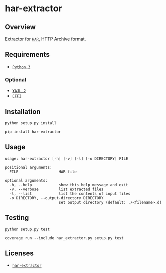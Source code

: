 # har-extractor

## Overview

Extractor for [`HAR`](https://dvcs.w3.org/hg/webperf/raw-file/tip/specs/HAR/Overview.html), HTTP Archive format.

## Requirements

- [`Python 3`](https://www.python.org/)

### Optional

- [`YAJL 2`](https://lloyd.github.io/yajl/)
- [`CFFI`](https://pypi.python.org/pypi/cffi)

## Installation

```
python setup.py install
```

```
pip install har-extractor
```

## Usage

```
usage: har-extractor [-h] [-v] [-l] [-o DIRECTORY] FILE

positional arguments:
  FILE                  HAR file

optional arguments:
  -h, --help            show this help message and exit
  -v, --verbose         list extracted files
  -l, --list            list the contents of input files
  -o DIRECTORY, --output-directory DIRECTORY
                        set output directory (default: ./<filename>.d)
```

## Testing

```
python setup.py test
```

```
coverage run --include har_extractor.py setup.py test
```

## Licenses

* [`har-extractor`](https://github.com/dead-beef/har-extractor/blob/master/LICENSE)
